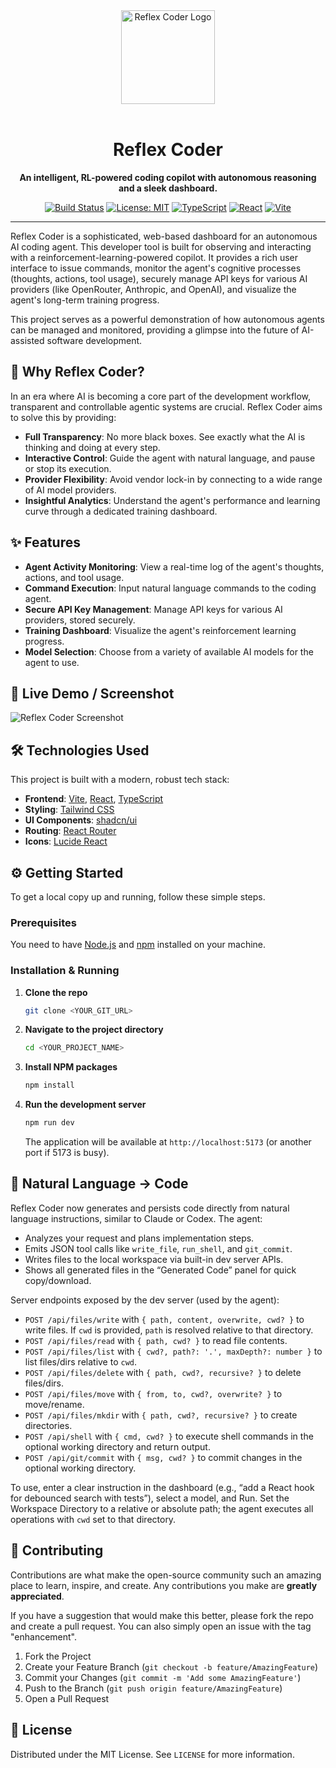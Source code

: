 <div align="center">
  <img src="https://firebasestorage.googleapis.com/v0/b/firebase-veilnet.firebasestorage.app/o/reflex-coder-logo.svg?alt=media&token=5238a68c-54ab-424b-9c31-70ef934fd49d" alt="Reflex Coder Logo" width="150"/>
  <br/>
  <br/>

  # Reflex Coder

  **An intelligent, RL-powered coding copilot with autonomous reasoning and a sleek dashboard.**

  [![Build Status](https://img.shields.io/badge/build-passing-brightgreen)](https://github.com/)
  [![License: MIT](https://img.shields.io/badge/License-MIT-yellow.svg)](https://opensource.org/licenses/MIT)
  [![TypeScript](https://img.shields.io/badge/--blue?logo=typescript&logoColor=white)](https://www.typescriptlang.org/)
  [![React](https://img.shields.io/badge/--blue?logo=react&logoColor=white)](https://reactjs.org/)
  [![Vite](https://img.shields.io/badge/--blue?logo=vite&logoColor=white)](https://vitejs.dev/)

</div>

---

Reflex Coder is a sophisticated, web-based dashboard for an autonomous AI coding agent. This developer tool is built for observing and interacting with a reinforcement-learning-powered copilot. It provides a rich user interface to issue commands, monitor the agent's cognitive processes (thoughts, actions, tool usage), securely manage API keys for various AI providers (like OpenRouter, Anthropic, and OpenAI), and visualize the agent's long-term training progress.

This project serves as a powerful demonstration of how autonomous agents can be managed and monitored, providing a glimpse into the future of AI-assisted software development.

## 🚀 Why Reflex Coder?

In an era where AI is becoming a core part of the development workflow, transparent and controllable agentic systems are crucial. Reflex Coder aims to solve this by providing:
-   **Full Transparency**: No more black boxes. See exactly what the AI is thinking and doing at every step.
-   **Interactive Control**: Guide the agent with natural language, and pause or stop its execution.
-   **Provider Flexibility**: Avoid vendor lock-in by connecting to a wide range of AI model providers.
-   **Insightful Analytics**: Understand the agent's performance and learning curve through a dedicated training dashboard.

## ✨ Features

-   **Agent Activity Monitoring**: View a real-time log of the agent's thoughts, actions, and tool usage.
-   **Command Execution**: Input natural language commands to the coding agent.
-   **Secure API Key Management**: Manage API keys for various AI providers, stored securely.
-   **Training Dashboard**: Visualize the agent's reinforcement learning progress.
-   **Model Selection**: Choose from a variety of available AI models for the agent to use.

## 📸 Live Demo / Screenshot
![Reflex Coder Screenshot](https://firebasestorage.googleapis.com/v0/b/firebase-veilnet.firebasestorage.app/o/screenshot_region_2025-08-18_17-28-58.png?alt=media&token=b5bff7f0-ea30-4e16-be7b-32388dde7d68)

## 🛠️ Technologies Used

This project is built with a modern, robust tech stack:

-   **Frontend**: [Vite](https://vitejs.dev/), [React](https://reactjs.org/), [TypeScript](https://www.typescriptlang.org/)
-   **Styling**: [Tailwind CSS](https://tailwindcss.com/)
-   **UI Components**: [shadcn/ui](https://ui.shadcn.com/)
-   **Routing**: [React Router](https://reactrouter.com/)
-   **Icons**: [Lucide React](https://lucide.dev/)

## ⚙️ Getting Started

To get a local copy up and running, follow these simple steps.

### Prerequisites

You need to have [Node.js](https://nodejs.org/) and [npm](https://www.npmjs.com/) installed on your machine.

### Installation & Running

1.  **Clone the repo**
    ```sh
    git clone <YOUR_GIT_URL>
    ```
2.  **Navigate to the project directory**
    ```sh
    cd <YOUR_PROJECT_NAME>
    ```
3.  **Install NPM packages**
    ```sh
    npm install
    ```
4.  **Run the development server**
    ```sh
    npm run dev
    ```
    The application will be available at `http://localhost:5173` (or another port if 5173 is busy).

## 🧩 Natural Language → Code

Reflex Coder now generates and persists code directly from natural language instructions, similar to Claude or Codex. The agent:
- Analyzes your request and plans implementation steps.
- Emits JSON tool calls like `write_file`, `run_shell`, and `git_commit`.
- Writes files to the local workspace via built-in dev server APIs.
- Shows all generated files in the “Generated Code” panel for quick copy/download.

Server endpoints exposed by the dev server (used by the agent):
- `POST /api/files/write` with `{ path, content, overwrite, cwd? }` to write files. If `cwd` is provided, `path` is resolved relative to that directory.
- `POST /api/files/read` with `{ path, cwd? }` to read file contents.
- `POST /api/files/list` with `{ cwd?, path?: '.', maxDepth?: number }` to list files/dirs relative to `cwd`.
- `POST /api/files/delete` with `{ path, cwd?, recursive? }` to delete files/dirs.
- `POST /api/files/move` with `{ from, to, cwd?, overwrite? }` to move/rename.
- `POST /api/files/mkdir` with `{ path, cwd?, recursive? }` to create directories.
- `POST /api/shell` with `{ cmd, cwd? }` to execute shell commands in the optional working directory and return output.
- `POST /api/git/commit` with `{ msg, cwd? }` to commit changes in the optional working directory.

To use, enter a clear instruction in the dashboard (e.g., “add a React hook for debounced search with tests”), select a model, and Run. Set the Workspace Directory to a relative or absolute path; the agent executes all operations with `cwd` set to that directory.

## 🤝 Contributing

Contributions are what make the open-source community such an amazing place to learn, inspire, and create. Any contributions you make are **greatly appreciated**.

If you have a suggestion that would make this better, please fork the repo and create a pull request. You can also simply open an issue with the tag "enhancement".

1.  Fork the Project
2.  Create your Feature Branch (`git checkout -b feature/AmazingFeature`)
3.  Commit your Changes (`git commit -m 'Add some AmazingFeature'`)
4.  Push to the Branch (`git push origin feature/AmazingFeature`)
5.  Open a Pull Request

## 📜 License

Distributed under the MIT License. See `LICENSE` for more information.
